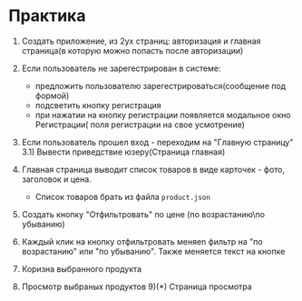 ﻿# Практика
1) Создать приложение, из 2ух страниц: авторизация и главная страница(в которую можно попасть после авторизации)

2) Если пользователь не зарегестрирован в системе: 
    * предложить пользователю зарегестрироваться(сообщение под формой)
    * подсветить кнопку регистрация 
    * при нажатии на кнопку регистрации появляется модальное окно Регистрации( поля регистрации на свое усмотрение)
    
3) Если пользователь прошел вход - переходим на "Главную страницу"
   3.1) Вывести приведствие юзеру(Страница главная)
4) Главная страница  выводит список товаров в виде карточек - фото, заголовок и цена.
	* Список товаров брать из файла `product.json`
5) Создать кнопку "Отфильтровать" по цене (по возрастанию\по убыванию)
6) Каждый клик на кнопку отфильтровать меняen фильтр на "по возрастанию" или "по убыванию". Также меняется текст на   кнопке
7) Коризна выбранного продукта
8) Просмотр выбраных продуктов
9)(*) Cтраница просмотра